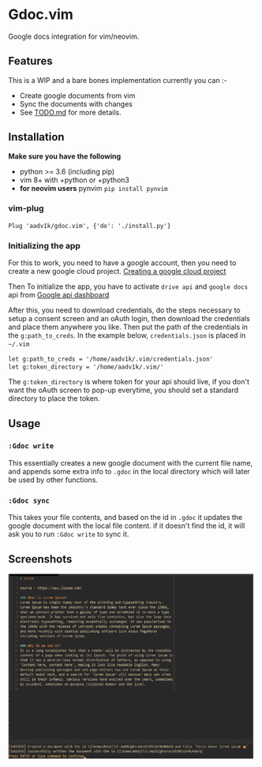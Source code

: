 # Gdoc.vim
Google docs integration for vim/neovim.

## Features
This is a WIP and a bare bones implementation currently you can :-

- Create google documents from vim
- Sync the documents with changes 
- See [TODO.md](./TODO.md) for more details.

## Installation

**Make sure you have the following**

- python >= 3.6 (including pip)
- vim 8+ with +python or +python3
- **for neovim users** pynvim `pip install pynvim`

### vim-plug
```vim
Plug 'aadv1k/gdoc.vim', {'do': './install.py'}
```

### Initializing the app

For this to work, you need to have a google account, then you need to create a new google cloud project.
[Creating a google cloud project](https://developers.google.com/workspace/guides/create-project)

Then To initialize the app, you have to activate `drive api` and `google docs` api from
[Google api dashboard](https://console.cloud.google.com/apis/dashboard)

After this, you need to download credentials, do the steps necessary to setup a consent screen and an
oAuth login, then download the credentials and place them anywhere you like. Then put the path of
the credentials in the `g:path_to_creds`. In the example below, `credentials.json` is placed in `~/.vim`

```vim
let g:path_to_creds = '/home/aadv1k/.vim/credentials.json'
let g:token_directory = '/home/aadv1k/.vim/'
```

The `g:token_directory` is where token for your api should live, if you don't want the oAuth screen
to pop-up everytime, you should set a standard directory to place the token.

## Usage

### ```:Gdoc write```
This essentially creates a new google document with the current file name, and
appends some extra info to `.gdoc` in the local directory which will later be
used by other functions.

### ```:Gdoc sync```
This takes your file contents, and based on the id in `.gdoc` it updates the
google document with the local file content. if it doesn't find the id, it will
ask you to run `:Gdoc write` to sync it.

## Screenshots

<img src="./screenshots/1.1.png" alt="1.png" width="500px">
